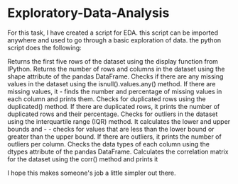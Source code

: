 # Exploratory-Data-Analysis
For this task, I have created a script for EDA. this script can be imported anywhere and used to go through a basic exploration of data. the python script does the following: 

Returns the first five rows of the dataset using the display function from IPython.
Returns the number of rows and columns in the dataset using the shape attribute of the pandas DataFrame.
Checks if there are any missing values in the dataset using the isnull().values.any() method. If there are missing values, it - finds the number and percentage of missing values in each column and prints them.
Checks for duplicated rows using the duplicated() method. If there are duplicated rows, it prints the number of duplicated rows and their percentage.
Checks for outliers in the dataset using the interquartile range (IQR) method. It calculates the lower and upper bounds and - - checks for values that are less than the lower bound or greater than the upper bound. If there are outliers, it prints the number of outliers per column.
Checks the data types of each column using the dtypes attribute of the pandas DataFrame.
Calculates the correlation matrix for the dataset using the corr() method and prints it

I hope this makes someone's job a little simpler out there.
